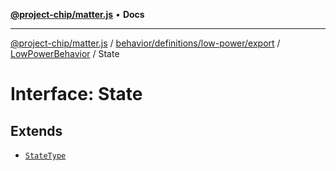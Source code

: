 [**@project-chip/matter.js**](../../../../../../../README.md) • **Docs**

***

[@project-chip/matter.js](../../../../../../../modules.md) / [behavior/definitions/low-power/export](../../../README.md) / [LowPowerBehavior](../README.md) / State

# Interface: State

## Extends

- [`StateType`](../../../-internal-/README.md#statetype)
